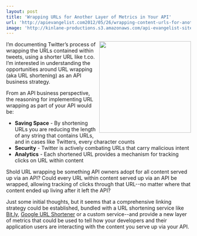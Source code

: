 ```yaml
---
layout: post
title: 'Wrapping URLs for Another Layer of Metrics in Your API'
url: 'http://apievangelist.com2012/05/26/wrapping-content-urls-for-another-layer-of-metrics-in-your-api/'
image: 'http://kinlane-productions.s3.amazonaws.com/api-evangelist-site/blog/turn-long-short.jpg'
---
```



<p>
     <img src="http://kinlane-productions.s3.amazonaws.com/api-evangelist/url-wrapping-metrics.png"  width="250" align="right" />
</p>
<p>
     I’m documenting Twitter’s process of wrapping the URLs contained within tweets, using a shorter URL like t.co. I’m interested in understanding the opportunities around URL wrapping (aka URL shortening) as an API business strategy.
</p>
<p>
     From an API business perspective, the reasoning for implementing URL wrapping as part of your API would be:
</p>
<ul >
     <li>
          <strong>Saving Space</strong> - By shortening URLs you are reducing the length of any string that contains URLs, and in cases like Twitters, every character counts
     </li>
     <li>
          <strong>Security</strong> - Twitter is actively combating URLs that carry malicious intent
     </li>
     <li>
          <strong>Analytics</strong> - Each shortened URL provides a mechanism for tracking clicks on URL within content
     </li>
</ul>
<p>
     Shold URL wrapping be something API owners adopt for all content served up via an API? Could every URL within content served up via an API be wrapped, allowing tracking of clicks through that URL--no matter where that content ended up living after it left the API?
</p>
<p>
     Just some initial thoughts, but it seems that a comprehensive linking strategy could be established, bundled with a URL shortening service like <a href="https://bitly.com/">Bit.ly</a>, <a href="http://goo.gl/">Google URL Shortener</a> or a custom service--and provide a new layer of metrics that could be used to tell how your developers and their application users are interacting with the content you serve up via your API.
</p>
